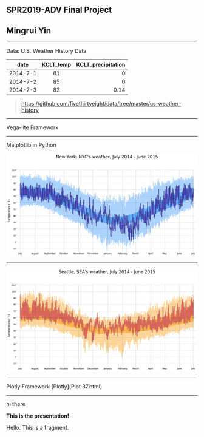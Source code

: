 ## SPR2019-ADV Final Project

## Mingrui Yin

---

Data: U.S. Weather History Data 


|   date   |  KCLT_temp | KCLT_precipitation |
|----------|:----------:|-------------------:|
| 2014-7-1 |     81     |          0         |
| 2014-7-2 |     85     |          0         |
| 2014-7-3 |     82     |        0.14        |

> https://github.com/fivethirtyeight/data/tree/master/us-weather-history

---

Vega-lite Framework

<div id="vis"></div>

---

Matplotlib in Python

![newyork.png](newyork-weather-july14-june15.png)

---

![seattle.png](seattle-weather-july14-june15.png)

---

Plotly Framework
[Plotly](Plot 37.html)

---

<!-- .slide: data-background-color="#999999" -->

hi there

**This is the presentation!**

<p class="fragment">Hello.  This is a fragment.</p>
